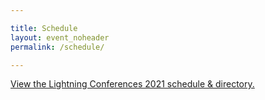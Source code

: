 ```yaml
---

title: Schedule
layout: event_noheader
permalink: /schedule/

---
```


<!-- Do not delete the front matter above -->

<a id="sched-embed" href="//lightningconferences2021.sched.com/">View the Lightning Conferences 2021 schedule &amp; directory.</a><script type="text/javascript" src="//lightningconferences2021.sched.com/js/embed.js"></script>

